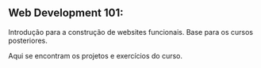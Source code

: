 ## Web Development 101:
Introdução para a construção de websites funcionais. Base para os cursos posteriores.

Aqui se encontram os projetos e exercícios do curso.
